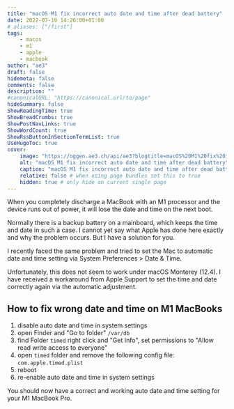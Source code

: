 ```yaml
---
title: "macOS M1 fix incorrect auto date and time after dead battery"
date: 2022-07-10 14:26:00+01:00
# aliases: ["/first"]
tags:
    - macos
    - m1
    - apple
    - macbook
author: "ae3"
draft: false
hidemeta: false
comments: false
description: ""
#canonicalURL: "https://canonical.url/to/page"
hideSummary: false
ShowReadingTime: true
ShowBreadCrumbs: true
ShowPostNavLinks: true
ShowWordCount: true
ShowRssButtonInSectionTermList: true
UseHugoToc: true
cover:
    image: "https://oggen.ae3.ch/api/ae3?blogtitle=macOS%20M1%20fix%20incorrect%20auto%20date%20and%20time%20after%20dead%20battery" # image path/url
    alt: "macOS M1 fix incorrect auto date and time after dead battery" # alt text
    caption: "macOS M1 fix incorrect auto date and time after dead battery" # display caption under cover
    relative: false # when using page bundles set this to true
    hidden: true # only hide on current single page
---
```

When you completely discharge a MacBook with an M1 processor and the device runs out of power, it will lose the date and time on the next boot.

Normally there is a backup battery on a mainboard, which keeps the time and date in such a case. I cannot yet say what Apple has done here exactly and why the problem occurs. But I have a solution for you. 

I recently faced the same problem and tried to set the Mac to automatic date and time setting via System Preferences > Date & Time.

Unfortunately, this does not seem to work under macOS Monterey (12.4). I have received a workaround from Apple Support to set the time and date correctly again via the automatic adjustment. 

## How to fix wrong date and time on M1 MacBooks 

1. disable auto date and time in system settings
2. open Finder and "Go to folder" `/var/db`
3. find Folder `timed` right click and "Get Info", set permissions to "Allow read write access to everyone"
4. open `timed` folder and remove the following config file: `com.apple.timed.plist` 
5. reboot
6. re-enable auto date and time in system settings

You should now have a correct and working auto date and time setting for your M1 MacBook Pro.